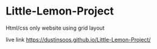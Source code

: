 # Little-Lemon-Project
Html/css only website using grid layout

live link
https://dustinsoos.github.io/Little-Lemon-Project/

